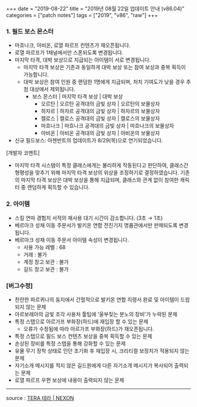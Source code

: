 +++
date = "2019-08-22"
title = "2019년 08월 22일 업데이트 안내 (v86.04)"
categories = ["patch notes"]
tags = ["2019", "v86", "raw"]
+++

### 1. 필드 보스 몬스터
- 마흐나크, 아비온, 로열 파르프 컨텐츠가 재오픈됩니다.
- 로열 파르프가 1채널에서만 스폰되도록 변경됩니다.
- 마지막 타격, 대박 보상으로 지급되는 아이템이 서로 변경됩니다.
  - 마지막 타격 보상은 기존과 동일하게 대박 보상 또는 참여 보상과 중복 획득이 가능합니다.
  - 대박 보상은 참여 인원 중 랜덤한 1명에게 지급되며, 처치 기여도가 낮을 경우 추첨 대상에서 제외됩니다.
    - 보스 몬스터 | 마지막 타격 보상 | 대박 보상
      - 오르탄 | 오르탄 공격대의 금빛 상자 | 오르탄의 보물상자
      - 하자르 | 하자르 공격대의 금빛 상자 | 하자르의 보물상자
      - 캘로스 | 캘로스 공격대의 금빛 상자 | 캘로스의 보물상자
      - 마흐나크 | 마흐나크 공격대의 금빛 상자 | 마흐나크의 보물상자
      - 아비온 | 아비온 공격대의 금빛 상자 | 아비온의 보물상자
- 신규 필드보스: 아젠반트의 업데이트가 8/29(목)으로 연기되었습니다.

[개발자 코멘트]
- 마지막 타격 시스템이 특정 클래스에게는 불리하게 작동된다고 판단하여, 클래스간 형평성을 맞추기 위해 마지막 타격 보상의 위상을 조정하기로 결정하였습니다. 기존의 마지막 타격 보상은 대박 보상을 통해 지급되며, 클래스와 관계 없이 참여한 캐릭터 중 랜덤하게 획득할 수 있습니다.

### 2. 아이템
- 스킬 연마 경험치 서적의 재사용 대기 시간이 감소합니다. (3초 → 1초)
- 베르아크 성채 이동 주문서가 발키온 연합 전진기지 명품관에서만 판매되도록 변경됩니다.
- 베르아크 성채 이동 주문서 아이템 속성이 변경됩니다.
  - 사용 가능 레벨 : 68
  - 거래 : 불가
  - 계정 창고 보관 : 불가
  - 길드 창고 보관 : 불가

### [버그수정]
- 찬란한 파르퀴나의 둥지에서 간헐적으로 발키온 연합 지령서 완료 및 아이템이 드랍되지 않는 문제
- 아르보레아의 금빛 조각 사용처 툴팁에 '울부짖는 분노의 장비'가 누락된 문제
- 특정 스탭으로 아르가프 부화장(하드)에 재입장 할 수 있는 문제
  - 오류가 수정됨에 따라 아르가프 부화장(하드)가 재오픈됩니다.
- 특정 스탭으로 필드 보스 컨텐츠 보상을 중복 획득할 수 있는 문제
- 손상된 장비를 특정 스탭을 통해 강화할 수 있는 문제
- 유물 무기 장착 상태로 인던 초기화 후 재입장 시, 크리티컬 보정치가 적용되지 않는 문제
- 자기소개 메시지를 적지 않은 길드원에게 다른 자기소개 메시지가 복사되어 출력되는 문제
- 로열 파르프 우편 보상에 내용이 출력되지 않는 문제

----

source : [TERA 테라 | NEXON](http://tera.nexon.com/news/update/view.aspx?n4articlesn=406)
